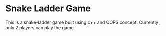 # Snake Ladder Game 
This is a snake-ladder game built using c++ and OOPS concept.
Currently , only 2 players can play the game.
